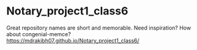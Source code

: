 # Notary_project1_class6
Great repository names are short and memorable. Need inspiration? How about congenial-memce?
https://mdrakibh07.github.io/Notary_project1_class6/
